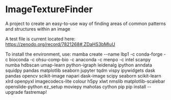 # ImageTextureFinder
A project to create an easy-to-use way of finding areas of common patterns and structures within an image

A test file is current located here:
https://zenodo.org/record/7821268#.ZDaHS3bMIuU

To install the environment, use:
mamba create --name  lbp1 -c conda-forge -c bioconda -c ohsu-comp-bio -c anaconda -c menpo -c intel scanpy numba hdbscan umap-learn python-igraph leidenalg ipython anndata squidpy pandas matplotlib seaborn jupyter tqdm vispy ipywidgets dask pandas opencv scikit-image napari dask-image scipy seaborn scikit-learn xlrd openpyxl imagecodecs-lite colour h5py xlwt nmslib matplotlib-scalebar openslide-python ez_setup moviepy mahotas cython pip
pip install --upgrade fastremap!
